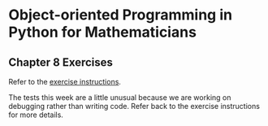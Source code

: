 # Object-oriented Programming in Python for Mathematicians

## Chapter 8 Exercises

Refer to the [exercise instructions](https://object-oriented-python.github.io/8_debugging.html#exercises).

The tests this week are a little unusual because we are working on debugging
rather than writing code. Refer back to the exercise instructions for more
details.
